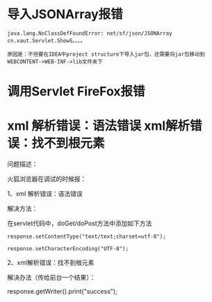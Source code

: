 # 导入JSONArray报错

```
java.lang.NoClassDefFoundError: net/sf/json/JSONArray  cn.xaut.Servlet.ShowS。。。。

原因是：不但要在IDEA中project structure下导入jar包，还需要将jar包移动到WEBCONTENT->WEB-INF->lib文件夹下
```



# 调用Servlet FireFox报错

# xml 解析错误：语法错误     xml解析错误：找不到根元素

问题描述：

火狐浏览器在调试的时候报： 

1、xml 解析错误：语法错误

解决方法：

在servlet代码中，doGet/doPost方法中添加如下方法

```
response.setContentType("text/text;charset=utf-8");

response.setCharacterEncoding("UTF-8");
```

2、xml解析错误：找不到根元素

解决办法（传给前台一个结果）：

response.getWriter().print("success");

